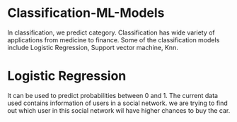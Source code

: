 # Classification-ML-Models

In classification, we predict category. Classification has wide variety of applications from medicine to finance. 
Some of the classification models include Logistic Regression, Support vector machine, Knn.

# Logistic Regression
It can be used to predict probabilities between 0 and 1. 
The current data used contains information of users in a social network. we are trying to find out which user in this social network wil have higher chances to buy the car.



